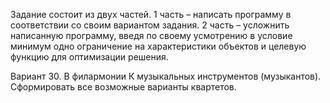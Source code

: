 Задание состоит из двух частей. 
1 часть – написать программу в соответствии со своим вариантом задания.
2 часть – усложнить написанную программу, введя по своему усмотрению в условие минимум одно ограничение на характеристики объектов и целевую функцию для оптимизации решения.

Вариант 30. В филармонии К музыкальных инструментов (музыкантов). Сформировать все возможные варианты квартетов.
